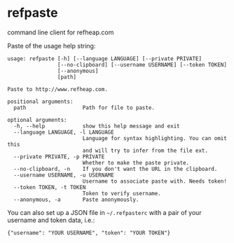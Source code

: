 refpaste
=========

command line client for refheap.com

Paste of the usage help string:

    usage: refpaste [-h] [--language LANGUAGE] [--private PRIVATE]
                    [--no-clipboard] [--username USERNAME] [--token TOKEN]
                    [--anonymous]
                    [path]

    Paste to http://www.refheap.com.

    positional arguments:
      path                  Path for file to paste.

    optional arguments:
      -h, --help            show this help message and exit
      --language LANGUAGE, -l LANGUAGE
                            Language for syntax highlighting. You can omit this
                            and will try to infer from the file ext.
      --private PRIVATE, -p PRIVATE
                            Whether to make the paste private.
      --no-clipboard, -n    If you don't want the URL in the clipboard.
      --username USERNAME, -u USERNAME
                            Username to associate paste with. Needs token!
      --token TOKEN, -t TOKEN
                            Token to verify username.
      --anonymous, -a       Paste anonymously.

You can also set up a JSON file in `~/.refpasterc` with a pair of your username
and token data, i.e.:

    {"username": "YOUR USERNAME", "token": "YOUR TOKEN"}

